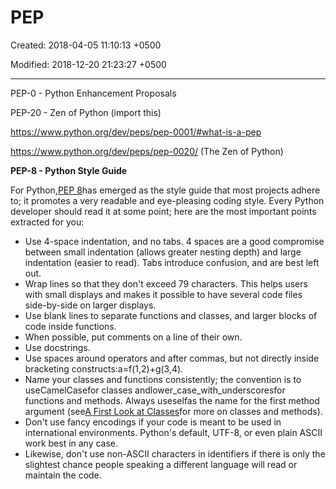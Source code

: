# PEP

Created: 2018-04-05 11:10:13 +0500

Modified: 2018-12-20 21:23:27 +0500

---

PEP-0 - Python Enhancement Proposals



PEP-20 - Zen of Python (import this)



<https://www.python.org/dev/peps/pep-0001/#what-is-a-pep>



<https://www.python.org/dev/peps/pep-0020/> (The Zen of Python)



**PEP-8 - Python Style Guide**

For Python,[PEP 8](https://www.python.org/dev/peps/pep-0008)has emerged as the style guide that most projects adhere to; it promotes a very readable and eye-pleasing coding style. Every Python developer should read it at some point; here are the most important points extracted for you:
-   Use 4-space indentation, and no tabs.
    4 spaces are a good compromise between small indentation (allows greater nesting depth) and large indentation (easier to read). Tabs introduce confusion, and are best left out.
-   Wrap lines so that they don't exceed 79 characters.
    This helps users with small displays and makes it possible to have several code files side-by-side on larger displays.
-   Use blank lines to separate functions and classes, and larger blocks of code inside functions.
-   When possible, put comments on a line of their own.
-   Use docstrings.
-   Use spaces around operators and after commas, but not directly inside bracketing constructs:a=f(1,2)+g(3,4).
-   Name your classes and functions consistently; the convention is to useCamelCasefor classes andlower_case_with_underscoresfor functions and methods. Always useselfas the name for the first method argument (see[A First Look at Classes](https://docs.python.org/3/tutorial/classes.html#tut-firstclasses)for more on classes and methods).
-   Don't use fancy encodings if your code is meant to be used in international environments. Python's default, UTF-8, or even plain ASCII work best in any case.
-   Likewise, don't use non-ASCII characters in identifiers if there is only the slightest chance people speaking a different language will read or maintain the code.
